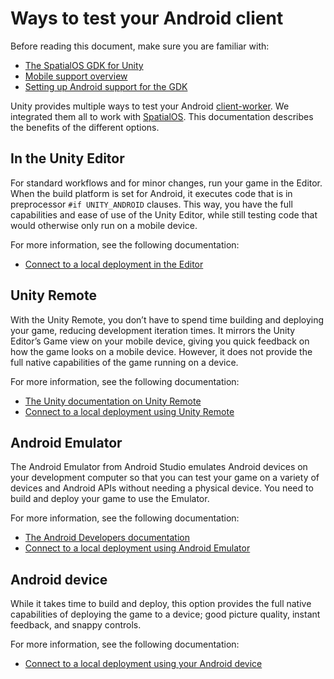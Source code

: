 # Ways to test your Android client

Before reading this document, make sure you are familiar with:

  * [The SpatialOS GDK for Unity]({{urlRoot}}/content/intro-reference)
  * [Mobile support overview]({{urlRoot}}/content/mobile/overview)
  * [Setting up Android support for the GDK]({{urlRoot}}/content/mobile/android/setup)

Unity provides multiple ways to test your Android [client-worker]({{urlRoot}}/content/glossary#client-worker). We integrated them all to work with [SpatialOS]({{urlRoot}}/content/glossary#spatialos-runtime). This documentation describes the benefits of the different options.

## In the Unity Editor
For standard workflows and for minor changes, run your game in the Editor. When the build platform is set for Android, it executes code that is in preprocessor `#if UNITY_ANDROID` clauses. This way, you have the full capabilities and ease of use of the Unity Editor, while still testing code that would otherwise only run on a mobile device.

For more information, see the following documentation:

  * [Connect to a local deployment in the Editor]({{urlRoot}}/content/mobile/android/local-deploy#in-editor)

## Unity Remote

With the Unity Remote, you don’t have to spend time building and deploying your game, reducing development iteration times. It mirrors the Unity Editor’s Game view on your mobile device, giving you quick feedback on how the game looks on a mobile device. However, it does not provide the full native capabilities of the game running on a device.

For more information, see the following documentation:

  * [The Unity documentation on Unity Remote](https://docs.unity3d.com/Manual/UnityRemote5.html)
  * [Connect to a local deployment using Unity Remote]({{urlRoot}}/content/mobile/android/local-deploy#unity-remote)

## Android Emulator

The Android Emulator from Android Studio emulates Android devices on your development computer so that you can test your game on a variety of devices and Android APIs without needing a physical device. You need to build and deploy your game to use the Emulator.

For more information, see the following documentation:

  * [The Android Developers documentation](https://developer.android.com/studio/run/emulator)
  * [Connect to a local deployment using Android Emulator]({{urlRoot}}/content/mobile/android/local-deploy#android-emulator)

## Android device

While it takes time to build and deploy, this option provides the full native capabilities of deploying the game to a device; good picture quality, instant feedback, and snappy controls.

For more information, see the following documentation:

  * [Connect to a local deployment using your Android device]({{urlRoot}}/content/mobile/android/local-deploy#android-device)
